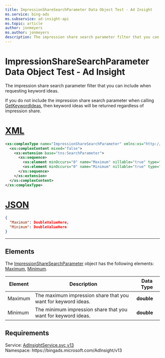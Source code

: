 ```yaml
---
title: ImpressionShareSearchParameter Data Object Test - Ad Insight
ms.service: bing-ads
ms.subservice: ad-insight-api
ms.topic: article
author: jonmeyers
ms.author: jonmeyers
description: The impression share search parameter filter that you can include when requesting keyword ideas.(test)
---
```

# ImpressionShareSearchParameter Data Object Test - Ad Insight
The impression share search parameter filter that you can include when requesting keyword ideas.

If you do not include the impression share search parameter when calling [GetKeywordIdeas](getkeywordideas.md), then keyword ideas will be returned regardless of impression share.

# [XML](#tab/xml)

```xml
<xs:complexType name="ImpressionShareSearchParameter" xmlns:xs="http://www.w3.org/2001/XMLSchema">
  <xs:complexContent mixed="false">
    <xs:extension base="tns:SearchParameter">
      <xs:sequence>
        <xs:element minOccurs="0" name="Maximum" nillable="true" type="xs:double" />
        <xs:element minOccurs="0" name="Minimum" nillable="true" type="xs:double" />
      </xs:sequence>
    </xs:extension>
  </xs:complexContent>
</xs:complexType>
```

# [JSON](#tab/json)

```json
{
  "Maximum": DoubleValueHere,
  "Minimum": DoubleValueHere
}
```

-----

## <a name="elements"></a>Elements

The [ImpressionShareSearchParameter](impressionsharesearchparameter.md) object has the following elements: [Maximum](#maximum), [Minimum](#minimum).

|Element|Description|Data Type|
|-----------|---------------|-------------|
|<a name="maximum"></a>Maximum|The maximum impression share that you want for keyword ideas.|**double**|
|<a name="minimum"></a>Minimum|The minimum impression share that you want for keyword ideas.|**double**|

## Requirements
Service: [AdInsightService.svc v13](https://adinsight.api.bingads.microsoft.com/Api/Advertiser/AdInsight/v13/AdInsightService.svc)  
Namespace: https\://bingads.microsoft.com/AdInsight/v13  

